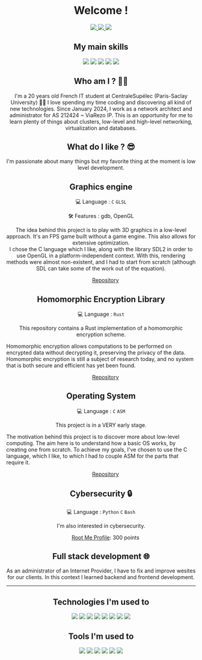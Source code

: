 <h1 align="center" >Welcome !</h1>

<p align="center">
  <a href="https://www.linkedin.com/in/mathis-bottinelli/">
  <img src="https://img.shields.io/badge/linkedin-%230077B5.svg?style=for-the-badge&logo=linkedin&logoColor=white" >
  </a>
  <a href="https://t.me/mathisbato">
  <img src="https://img.shields.io/badge/Telegram-2CA5E0?style=for-the-badge&logo=telegram&logoColor=white" >
  </a>
  <a href="mailto:mathis.bottinelli@student-cs.fr">
  <img src="https://img.shields.io/badge/Outlook-0078D4?style=for-the-badge&logo=microsoft-outlook&logoColor=white" >
  </a>
</p>

<h2 align="center" > My main skills </h2>
<p align="center">
  <img src="https://img.shields.io/badge/C-%2300599C.svg?style=for-the-badge&logo=c&logoColor=white" />
  <img src="https://img.shields.io/badge/Rust-%23000000.svg?style=for-the-badge&logo=rust&logoColor=white" />
  <img src="https://img.shields.io/badge/Python-3670A0?style=for-the-badge&logo=python&logoColor=ffdd54" />
  <img src="https://img.shields.io/badge/OCaml-%23E98407.svg?style=for-the-badge&logo=ocaml&logoColor=white" />
  <img src="https://img.shields.io/badge/ASM-%23000000.svg?style=for-the-badge&logo=assemblyscript&logoColor=white" />
</p>

<h2 align="center" >Who am I ? 🧑‍💻 </h2>
<p align="center">
I'm a 20 years old French IT student at CentraleSupélec (Paris-Saclay University) 👨‍🎓 I love spending my time coding and discovering all kind of new technologies.
Since January 2024, I work as a network architect and administrator for AS 212424 ~ ViaRezo IP. This is an opportunity for me to learn plenty of things about clusters, low-level and high-level networking, virtualization and databases.
</p>

<h2 align="center" > What do I like ? 😎 </h2>
<p align="center">
I'm passionate about many things but my favorite thing at the moment is low level development.
</p>

<h2 align="center" > Graphics engine </h2> 
<p align="center" > 💻 Language : <code>C</code> <code>GLSL</code> </p>
<p align="center" > 🛠️ Features : gdb, OpenGL </p> 
<p align="center">
  The idea behind this project is to play with 3D graphics in a low-level approach. It's an FPS game built without a game engine. This also allows for extensive optimization.<br/>
  I chose the C language which I like, along with the library SDL2 in order to use OpenGL in a platform-independent context. With this, rendering methods were almost non-existent, and I had to start from scratch (although SDL can take some of the work out of the equation).
</p>
<ul list-style-type="none" align="center">
  <a href = "https://github.com/mathisbot/opengl-fps" > Repository </a>
</ul>

<h2 align="center" > Homomorphic Encryption Library </h2> 
<p align="center" > 💻 Language : <code>Rust</code></p>
<p align="center">
  This repository contains a Rust implementation of a homomorphic encryption scheme.
  
  Homomorphic encryption allows computations to be performed on encrypted data without decrypting it, preserving the privacy of the data. Homomorphic encryption is still a subject of research today, and no system that is both secure and efficient has yet been found.
</p>
<ul list-style-type="none" align="center">
  <a href = "https://github.com/mathisbot/homomorph-rust" > Repository </a>
</ul>

<h2 align="center" > Operating System </h2> 
<p align="center" > 💻 Language : <code>C</code> <code>ASM</code> </p>
<p align="center">
  This project is in a VERY early stage.
  
  The motivation behind this project is to discover more about low-level computing. The aim here is to understand how a basic OS works, by creating one from scratch.
  To achieve my goals, I've chosen to use the C language, which I like, to which I had to couple ASM for the parts that require it.
</p>
<ul list-style-type="none" align="center">
  <a href = "https://github.com/mathisbot/homomorph-rust" > Repository </a>
</ul>

<h2 align="center" > Cybersecurity 🔒</h2> 
<p align="center" > 
  💻 Language : <code>Python</code> <code>C</code> <code>Bash</code>
</p>
<p align="center">
I'm also interested in cybersecurity.
</p>
<ul list-style-type="none" align="center">
  <p>
    <a href = "https://www.root-me.org/Dozer-335053" > Root Me Profile</a>: 300 points<br/>
  </p>
</ul>

<h2 align="center" > Full stack development 🌐 </h2> 
<p align="center">
As an administrator of an Internet Provider, I have to fix and improve wesites for our clients. In this context I learned backend and frontend development.
</p>

<hr>

<h2 align="center" > Technologies I'm used to </h2>
<p align="center">
  <img src="https://img.shields.io/badge/kubernetes-%23326ce5.svg?style=for-the-badge&logo=kubernetes&logoColor=white"/>
  <img src="https://img.shields.io/badge/OpenStack-%23f01742.svg?style=for-the-badge&logo=openstack&logoColor=white"/>
  <img src="https://img.shields.io/badge/Ceph-%EF5C55.svg?style=for-the-badge&logo=ceph"/>
  <img src="https://img.shields.io/badge/MariaDB-003545?style=for-the-badge&logo=mariadb&logoColor=white">
  <img src="https://img.shields.io/badge/MySQL-%2300f.svg?style=for-the-badge&logo=mysql&logoColor=white" />
  <img src="https://img.shields.io/badge/datadog-%23632CA6.svg?style=for-the-badge&logo=datadog&logoColor=white" />
  <img src="https://img.shields.io/badge/ubiquiti-%230559C9.svg?style=for-the-badge&logo=ubiquiti&logoColor=white" />
  <img src="https://img.shields.io/badge/ovh-%23123F6D.svg?style=for-the-badge&logo=ovh&logoColor=#123F6D" />
</p>

<h2 align="center" > Tools I'm used to </h2>
<p align="center">
  <img src="https://img.shields.io/badge/ansible-%231A1918.svg?style=for-the-badge&logo=ansible&logoColor=white">
  <img src="https://img.shields.io/badge/jinja-white.svg?style=for-the-badge&logo=jinja&logoColor=black">
  <img src="https://img.shields.io/badge/Visual%20Studio%20Code-0078d7.svg?style=for-the-badge&logo=visual-studio-code&logoColor=white" />
  <img src="https://img.shields.io/badge/NeoVim-%2357A143.svg?&style=for-the-badge&logo=neovim&logoColor=white" />
  <img src="https://img.shields.io/badge/Obsidian-%23483699.svg?style=for-the-badge&logo=obsidian&logoColor=white"/>
  <img src="https://img.shields.io/badge/Postman-FF6C37?style=for-the-badge&logo=postman&logoColor=white"/>
</p>
